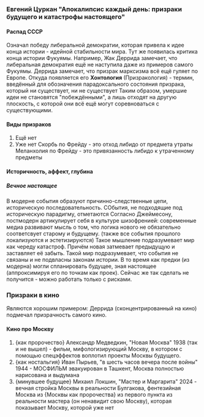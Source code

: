 ### Евгений Цуркан "Апокалипсис каждый день: призраки будущего и катастрофы настоящего"

#### Распад СССР
Означал победу либеральной демократии, которая привела к идее конца истории - идейной стабильности мира.
Тут же появилась критика конца истории Фукуямы. Например, Жак Деррида замечает, что либеральная демократия ещё не наступила даже из примеров самого Фукуямы.
Деррида замечает, что призрак марксизма всё ещё гуляет по Европе. Откуда появляется его **Хонтология** (Призракология) - термин, введённый для обозначения парадоксального состояния призрака, который ни существует, ни не существует
Таким образом, умершие идеи не становятся "побеждёнными", а лишь отходят на другую плоскость, с которой они всё ещё могут соревноваться с существующими.

#### Виды призраков
1) Ещё нет
2) Уже нет
Скорбь по Фрейду - это отход либидо от предмета утраты
Меланхолия по Фрейду - это привязанность либидо к утраченному предметы

#### Историчность, аффект, глубина
##### Вечное настоящее
В модерне события образуют причинно-следственные цепи, историческую последовательность. СОбытия, не подходящие под историческую парадигму, отметаются
Согласно Джеймесону, постмодерн артикулирует себя в культуре шизофренией: современные медиа развивают мысль о том, что логика нового не обязательно соответсвует старому и будущему. (также все события прошлого локализуются и эстетизируются) 
Такое мышление подразумевает мир как череду катастроф. Причём новая затмевает предыдущую и заставляет её забыть. Такой мир подразумевает, что события не связаны и не подвласны законам истории.
В то время как предки (из модерна) могли спланировать будущее, зная настоящее (аппроксимируя его по точкам как проек). Сейчас же так сделать не получится - можно работать только с рисками.

### Призраки в кино
Являются хорошим примером: Деррида (сконцентрированный на кино) подмечал призрачность самого кино. 

#### Кино про Москву
1) {как пророчество} Александр Медведкин, "Новая Москва" 1938 (так и не вышел) - фильм, мифологизирующий Москву, в котором с помощью спецэффектов воплотил проекты Москвы будущего. 
2) {как ностальгия} Иван Пырьев, "в шесть часов вечера после войны" 1944 - МОСФИЛЬМ эвакуирован в Ташкент, Москва полностью нарисована и выдумана
3) {минувшее будущее} Михаил Локшин, "Мастер и Маргарита" 2024 - вечная стройка Москвы в реальности Булгакова, фентезийная Москва из {Москвы как пророчества} из первого пункта из реальности мастера (он ненавидит свою Москву), которая показывает Москву, которой уже нет


